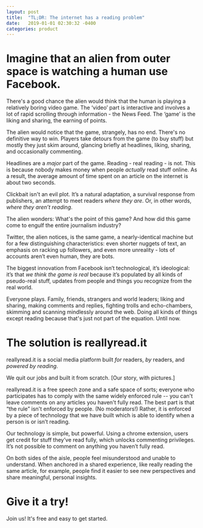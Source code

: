 ```yaml
---
layout: post
title:  "TL;DR: The internet has a reading problem"
date:   2019-01-01 02:30:32 -0400
categories: product
---
```

# Imagine that an alien from outer space is watching a human use Facebook. 

There's a good chance the alien would think that the human is playing a relatively boring video game. The ‘video’ part is interactive and involves a lot of rapid scrolling through information - the News Feed. The ‘game’ is the liking and sharing, the earning of points.

The alien would notice that the game, strangely, has no end. There's no definitive way to win. Players take detours from the game (to buy stuff) but mostly they just skim around, glancing briefly at headlines, liking, sharing, and occasionally commenting. 

Headlines are a *major* part of the game. Reading - real reading - is not. This is because nobody makes money when people *actually* read stuff online. As a result, the average amount of time spent on an article on the internet is about two seconds. 

Clickbait isn't an evil plot. It’s a natural adaptation, a survival response from publishers, an attempt to meet readers *where they are*. Or, in other words, *where they aren’t reading*. 

The alien wonders: What's the point of this game? And how did this game come to engulf the entire journalism industry? 

Twitter, the alien notices, is the same game, a nearly-identical machine but for a few distinguishing characteristics: even shorter nuggets of text, an emphasis on racking up followers, and even more unreality - lots of accounts aren’t even human, they are bots.

The biggest innovation from Facebook isn’t technological, it’s ideological: it’s that *we think the game is real* because it’s populated by all kinds of pseudo-real stuff, updates from people and things you recognize from the real world. 

Everyone plays. Family, friends, strangers and world leaders; liking and sharing, making comments and replies, fighting trolls and echo-chambers, skimming and scanning mindlessly around the web. Doing all kinds of things except reading because that's just not part of the equation. Until now. 

# The solution is reallyread.it

reallyread.it is a social media platform built *for* readers, *by* readers, and *powered by reading*.

We quit our jobs and built it from scratch. [Our story, with pictures.]

reallyread.it is a free speech zone and a safe space of sorts; everyone who participates has to comply with the same widely enforced rule -- you can't leave comments on any articles you haven't fully read. The best part is that “the rule” isn't enforced by people. (No moderators!) Rather, it is enforced by a piece of technology that we have built which is able to identify when a person is or isn’t reading. 

Our technology is simple, but powerful. Using a chrome extension, users get credit for stuff they’ve read fully, which unlocks commenting privileges. It’s not possible to comment on anything you haven’t fully read.

On both sides of the aisle, people feel misunderstood and unable to understand. When anchored in a shared experience, like really reading the same article, for example, people find it easier to see new perspectives and share meaningful, personal insights.

# Give it a try! 

Join us! It's free and easy to get started. 

